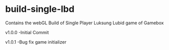 # build-single-lbd
Contains the webGL Build of Single Player Luksung Lubid game of Gamebox

v1.0.0
-Initial Commit

v1.0.1
-Bug fix game initializer
